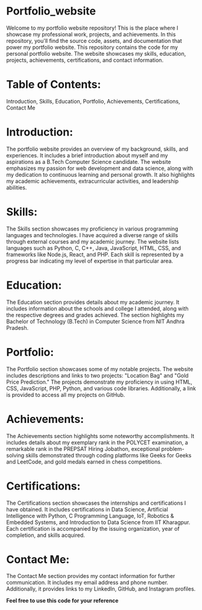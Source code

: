 # Portfolio_website
Welcome to my portfolio website repository! This is the place where I showcase my professional work, projects, and achievements. In this repository, you'll find the source code, assets, and documentation that power my portfolio website. 
This repository contains the code for my personal portfolio website. The website showcases my skills, education, projects, achievements, certifications, and contact information.

# Table of Contents:
Introduction, 
Skills, 
Education, 
Portfolio, 
Achievements, 
Certifications, 
Contact Me

# Introduction:

The portfolio website provides an overview of my background, skills, and experiences. It includes a brief introduction about myself and my aspirations as a B.Tech Computer Science candidate. The website emphasizes my passion for web development and data science, along with my dedication to continuous learning and personal growth. It also highlights my academic achievements, extracurricular activities, and leadership abilities.

# Skills:

The Skills section showcases my proficiency in various programming languages and technologies. I have acquired a diverse range of skills through external courses and my academic journey. The website lists languages such as Python, C, C++, Java, JavaScript, HTML, CSS, and frameworks like Node.js, React, and PHP. Each skill is represented by a progress bar indicating my level of expertise in that particular area.

# Education:

The Education section provides details about my academic journey. It includes information about the schools and college I attended, along with the respective degrees and grades achieved. The section highlights my Bachelor of Technology (B.Tech) in Computer Science from NIT Andhra Pradesh.

# Portfolio:

The Portfolio section showcases some of my notable projects. The website includes descriptions and links to two projects: "Location Bag" and "Gold Price Prediction." The projects demonstrate my proficiency in using HTML, CSS, JavaScript, PHP, Python, and various code libraries. Additionally, a link is provided to access all my projects on GitHub.

# Achievements:

The Achievements section highlights some noteworthy accomplishments. It includes details about my exemplary rank in the POLYCET examination, a remarkable rank in the PREPSAT Hiring Jobathon, exceptional problem-solving skills demonstrated through coding platforms like Geeks for Geeks and LeetCode, and gold medals earned in chess competitions.

# Certifications:

The Certifications section showcases the internships and certifications I have obtained. It includes certifications in Data Science, Artificial Intelligence with Python, C Programming Language, IoT, Robotics & Embedded Systems, and Introduction to Data Science from IIT Kharagpur. Each certification is accompanied by the issuing organization, year of completion, and skills acquired.

# Contact Me:

The Contact Me section provides my contact information for further communication. It includes my email address and phone number. Additionally, it provides links to my LinkedIn, GitHub, and Instagram profiles.

**Feel free to use this code for your reference**
